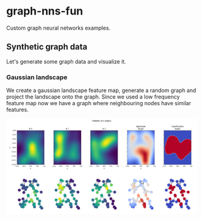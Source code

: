 # graph-nns-fun
Custom graph neural networks examples.

## Synthetic graph data
Let's generate some graph data and visualize it.
### Gaussian landscape
We create a gaussian landscape feature map, generate a random graph and project the landscape onto the graph. Since we used a low frequency feature map now we have a graph where neighbouring nodes have similar features.

![features and targets](images/features_and_targets.png)
